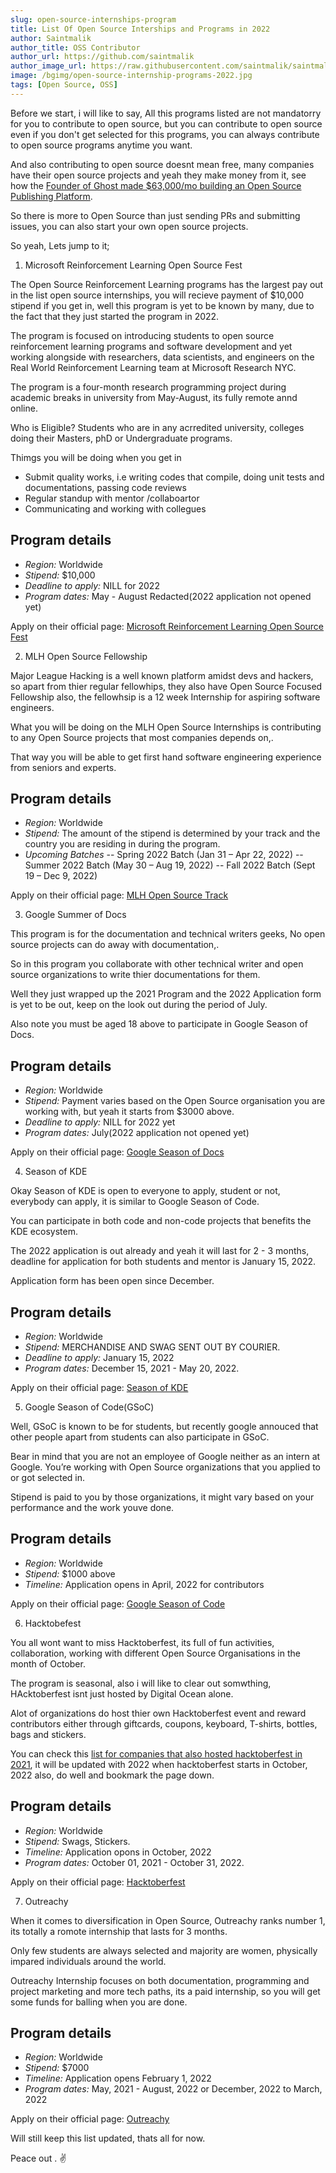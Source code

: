 ```yaml
---
slug: open-source-internships-program
title: List Of Open Source Interships and Programs in 2022
author: Saintmalik
author_title: OSS Contributor
author_url: https://github.com/saintmalik
author_image_url: https://raw.githubusercontent.com/saintmalik/saintmalik.me/master/static/images/saintmalik2.jpeg
image: /bgimg/open-source-internship-programs-2022.jpg
tags: [Open Source, OSS]
---
```


Before we start, i will like to say, All this programs listed are not mandatorry for you to contribute to open source, but you can contribute to open source even if you don't get selected for this programs, you can always contribute to open source programs anytime you want.

<!--truncate-->

And also contributing to open source doesnt mean free, many companies have their open source projects and yeah they make money from it, see how the [Founder of Ghost made $63,000/mo building an Open Source Publishing Platform](https://www.indiehackers.com/podcast/007-john-onolan-of-ghost).

So there is more to Open Source than just sending PRs and submitting issues, you can also start your own open source projects.

So yeah, Lets jump to it;

1. Microsoft Reinforcement Learning Open Source Fest

The Open Source Reinforcement Learning programs has the largest pay out in the list open source internships, you will recieve payment of $10,000 stipend if you get in, well this program is yet to be known by many, due to the fact that they just started the program in 2022.

The program is focused on introducing students to open source reinforcement learning programs and software development and yet working alongside with researchers, data scientists, and engineers on the Real World Reinforcement Learning team at Microsoft Research NYC. 

The program is a four-month research programming project during academic breaks in university from May-August, its fully remote annd online.

Who is Eligible?
Students who are in any acrredited university, colleges doing their Masters, phD or Undergraduate programs.

Thimgs you will be doing when you get in

- Submit quality works, i.e writing codes that compile, doing unit tests and documentations, passing code reviews
- Regular standup with mentor /collaboartor
- Communicating and working with collegues

## Program details
- *Region:* Worldwide
- *Stipend:* $10,000
- *Deadline to apply:* NILL for 2022
- *Program dates:* May - August Redacted(2022 application not opened yet)

Apply on their official page: [Microsoft Reinforcement Learning Open Source Fest](https://www.microsoft.com/en-us/research/academic-program/rl-open-source-fest/)

2. MLH Open Source Fellowship 

Major League Hacking is a well known platform amidst devs and hackers, so apart from thier regular fellowhips, they also have Open Source Focused Fellowship also, the fellowhsip is a 12 week Internship for aspiring software engineers.

What you will be doing on the MLH Open Source Internships is contributing to any Open Source projects that most companies depends on,.

That way you will be able to get first hand software engineering experience from seniors and experts.

## Program details
- *Region:* Worldwide
- *Stipend:* The amount of the stipend is determined by your track and the country you are residing in during the program.
- *Upcoming Batches* 
 -- Spring 2022 Batch (Jan 31 – Apr 22, 2022)
 -- Summer 2022 Batch (May 30 – Aug 19, 2022)
 -- Fall 2022 Batch (Sept 19 – Dec 9, 2022)

 Apply on their official page: [MLH Open Source Track](https://fellowship.mlh.io/programs/open-source)

 3. Google Summer of Docs

 This program is for the documentation and technical writers geeks, No open source projects can do away with documentation,.
 
 So in this program you collaborate with other technical writer and open source organizations to write thier documentations for them.
 
 Well they just wrapped up the 2021 Program and the 2022 Application form is yet to be out, keep on the look out during the period of July.

 Also note you must be aged  18 above to participate in Google Season of Docs.

## Program details
- *Region:* Worldwide
- *Stipend:* Payment varies based on the Open Source organisation you are working with, but yeah it starts from $3000 above.
- *Deadline to apply:* NILL for 2022 yet
- *Program dates:* July(2022 application not opened yet)

Apply on their official page: [Google Season of Docs](https://developers.google.com/season-of-docs)

4. Season of KDE

Okay Season of KDE is open to everyone to apply, student or not, everybody can apply, it is similar to Google Season of Code.

You can participate in both code and non-code projects that benefits the KDE ecosystem.

The 2022 application is out already and yeah it will last for 2 - 3 months, deadline for application for both students and mentor is January 15, 2022.

Application form has been open since December.

## Program details
- *Region:* Worldwide
- *Stipend:* MERCHANDISE AND SWAG SENT OUT BY COURIER.
- *Deadline to apply:* January 15, 2022
- *Program dates:* December 15, 2021 - May 20, 2022.

Apply on their official page: [Season of KDE](https://season.kde.org/)

5. Google Season of Code(GSoC)

Well, GSoC is known to be for students, but recently google annouced that other people apart from students can also participate in GSoC.

Bear in mind that you are not an employee of Google neither as an intern at Google. You’re working with Open Source organizations that you applied to or got selected in. 

Stipend is paid to you by those organizations, it might vary based on your performance and the work youve done.

## Program details
- *Region:* Worldwide
- *Stipend:* $1000 above
- *Timeline:* Application opens in April, 2022 for contributors

Apply on their official page: [Google Season of Code](https://summerofcode.withgoogle.com/)

6. Hacktobefest 

You all wont want to miss Hacktoberfest, its full of fun activities, collaboration, working with different Open Source Organisations in the month of October.

The program is seasonal, also i will like to clear out somwthing, HAcktoberfest isnt just hosted by Digital Ocean alone.

Alot of organizations do host thier own Hacktoberfest event and reward contributors either through giftcards, coupons, keyboard, T-shirts, bottles, bags and stickers.

You can check this [list for companies that also hosted hacktoberfest in 2021](https://hacktoberfest-ekiti.web.app/documentation/hacktoberfest-company-list), it will be updated with 2022 when hacktoberfest starts in October, 2022 also, do well and bookmark the page down.

## Program details
- *Region:* Worldwide
- *Stipend:* Swags, Stickers.
- *Timeline:* Application opons in October, 2022
- *Program dates:* October 01, 2021 - October 31, 2022.

Apply on their official page: [Hacktoberfest](https://hacktoberfest.digitalocean.com/)


7. Outreachy

When it comes to diversification in Open Source, Outreachy ranks number 1,  its totally a romote internship that lasts for 3 months.

Only few students are always selected and majority are women, physically impared individuals around the world.

Outreachy Internship focuses on both documentation, programming and project marketing and more tech paths, its a paid internship, so you will get some funds for balling when you are done.

## Program details
- *Region:* Worldwide
- *Stipend:* $7000
- *Timeline:* Application opens February 1, 2022
- *Program dates:* May, 2021 - August, 2022 or December, 2022 to March, 2022

Apply on their official page: [Outreachy](https://www.outreachy.org/)

Will still keep this list updated, thats all for now.

Peace out . ✌️